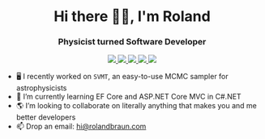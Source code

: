 <h1 align="center">Hi there 🙋‍♂️, I'm Roland</h1>
<h3 align="center">Physicist turned Software Developer</h3>

<p align="center">
  <a href="https://github.com/RolandBraunDev" target="_blank">
    <img src="https://img.shields.io/badge/GitHub-333333?style=for-the-badge&amp;logo=github&logoColor=white">
  </a>
  
  <a href="https://www.nuget.org/profiles/rolandbraun" target="_blank">
    <img src="https://img.shields.io/badge/NuGet-004880?style=for-the-badge&amp;logo=nuget&logoColor=white">
  </a>
  
  <a href="https://linkedin.com/in/roland-braun" target="_blank">
    <img src="https://img.shields.io/badge/LinkedIn-0077B5?style=for-the-badge&logo=linkedin&logoColor=white">
  </a>
  
  <a href="https://rolandbraun.com" target="_blank">
    <img src="https://img.shields.io/badge/Website-512bd4?style=for-the-badge&logo=webpack&logoColor=white">
  </a>
  
  <a href="https://twitter.com/rolandbraundev" target="_blank">
    <img src="https://img.shields.io/badge/Twitter-1DA1F2?style=for-the-badge&amp;logo=twitter&amp;logoColor=white">
  </a>
</p>

<!--
**RolandBraunDev/RolandBraunDev** is a ✨ _special_ ✨ repository because its `README.md` (this file) appears on your GitHub profile.

Here are some ideas to get you started:

- 🔭 I’m currently working on ...
- 🌱 I’m currently learning ...
- 👯 I’m looking to collaborate on ...
- 🤔 I’m looking for help with ...
- 💬 Ask me about ...
- 📫 How to reach me: ...
- 😄 Pronouns: ...
- ⚡ Fun fact: ...
-->
- 🖥 I recently worked on `SVMT`, an easy-to-use MCMC sampler for astrophysicists  
- 🌱 I’m currently learning EF Core and ASP.NET Core MVC in C#.NET  
- 🌎 I’m looking to collaborate on literally anything that makes you and me better developers  
- 📫 Drop an email: hi@rolandbraun.com  
